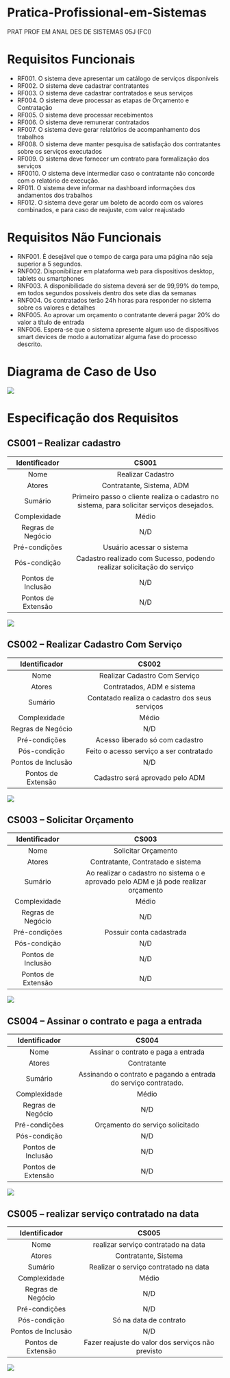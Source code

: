 # Pratica-Profissional-em-Sistemas
PRAT PROF EM ANAL DES DE SISTEMAS 05J (FCI)

# Requisitos Funcionais

- RF001. O sistema deve apresentar um catálogo de serviços disponíveis
- RF002. O sistema deve cadastrar contratantes
- RF003. O sistema deve cadastrar contratados e seus serviços
- RF004. O sistema deve  processar as etapas de Orçamento e Contratação
- RF005. O sistema deve processar recebimentos
- RF006. O sistema deve remunerar contratados
- RF007. O sistema deve gerar relatórios de acompanhamento dos trabalhos
- RF008. O sistema deve manter pesquisa de satisfação dos contratantes sobre os serviços executados
- RF009. O sistema deve fornecer um contrato para formalização dos serviços
- RF0010. O sistema deve intermediar caso o contratante não concorde com o relatório de execução.
- RF011. O sistema deve informar na dashboard informações dos andamentos dos trabalhos
- RF012. O sistema deve gerar um boleto de acordo com os valores combinados, e para caso de reajuste, com valor reajustado


# Requisitos Não Funcionais

- RNF001. É desejável que o tempo de carga para uma página não seja superior a 5 segundos. 
- RNF002.  Disponibilizar em plataforma web para dispositivos desktop, tablets ou smartphones
- RNF003. A disponibilidade do sistema deverá ser de 99,99% do tempo, em todos segundos possíveis dentro dos sete dias da semanas
- RNF004. Os contratados terão 24h horas para responder no sistema sobre os valores e detalhes
- RNF005. Ao aprovar um orçamento o contratante deverá pagar 20% do valor a título de entrada
- RNF006. Espera-se que o sistema apresente algum uso de dispositivos smart devices de modo a automatizar alguma fase do processo descrito.

# Diagrama de Caso de Uso

![](https://github.com/leotseng159/Pratica-Profissional-em-Sistemas/blob/master/Diagramas/DIAGRAMA_CASOS_DE_USO.jpg)

# Especificação dos Requisitos

## CS001 – Realizar cadastro

|   Identificador   |  CS001  |
|  :---:      |     :---:      |    
| Nome  | Realizar Cadastro     | 
| Atores     | Contratante, Sistema, ADM    | 
| Sumário     | Primeiro passo o cliente realiza o cadastro no sistema, para solicitar serviços desejados.    | 
| Complexidade     | Médio    | 
| Regras de Negócio     | N/D    | 
| Pré-condições     | Usuário acessar o sistema    | 
| Pós-condição     | Cadastro realizado com Sucesso, podendo realizar solicitação do serviço     | 
| Pontos de Inclusão     | N/D    | 
| Pontos de Extensão     | N/D    | 

![](https://github.com/leotseng159/Pratica-Profissional-em-Sistemas/blob/master/Especificação%20dos%20Requisitos/Esp-CS001.png)
<br>

## CS002 – Realizar Cadastro Com Serviço

|   Identificador   |  CS002  |
|  :---:      |     :---:      |    
| Nome  | Realizar Cadastro Com Serviço     | 
| Atores     | Contratados, ADM e sistema   | 
| Sumário     | Contatado realiza o cadastro dos seus serviços   | 
| Complexidade     | Médio    | 
| Regras de Negócio     | N/D    | 
| Pré-condições     | Acesso liberado só com cadastro   | 
| Pós-condição     | Feito o acesso serviço a ser contratado     | 
| Pontos de Inclusão     | N/D    | 
| Pontos de Extensão     | Cadastro será aprovado pelo ADM    | 

![](https://github.com/leotseng159/Pratica-Profissional-em-Sistemas/blob/master/Especificação%20dos%20Requisitos/Esp-CS002.png)
<br>

## CS003 – Solicitar Orçamento 

|   Identificador   |  CS003  |
|  :---:      |     :---:      |    
| Nome  | Solicitar Orçamento    | 
| Atores     | Contratante, Contratado e sistema   | 
| Sumário     | Ao realizar o cadastro no sistema o e aprovado pelo ADM e já pode realizar orçamento   | 
| Complexidade     | Médio    | 
| Regras de Negócio     | N/D    | 
| Pré-condições     | Possuir conta cadastrada  | 
| Pós-condição     | N/D   | 
| Pontos de Inclusão     | N/D    | 
| Pontos de Extensão     | N/D   | 

![](https://github.com/leotseng159/Pratica-Profissional-em-Sistemas/blob/master/Especificação%20dos%20Requisitos/Esp-CS002.png)
<br>

## CS004 – Assinar o contrato e paga a entrada

|   Identificador   |  CS004  |
|  :---:      |     :---:      |    
| Nome  | Assinar o contrato e paga a entrada    | 
| Atores     | Contratante | 
| Sumário     | Assinando o contrato e pagando a entrada do serviço contratado.  | 
| Complexidade     | Médio    | 
| Regras de Negócio     | N/D    | 
| Pré-condições     | Orçamento do serviço solicitado  | 
| Pós-condição     | N/D   | 
| Pontos de Inclusão     | N/D    | 
| Pontos de Extensão     | N/D   | 

![](https://github.com/leotseng159/Pratica-Profissional-em-Sistemas/blob/master/Especificação%20dos%20Requisitos/Esp-CS002.png)
<br>

## CS005 – realizar serviço contratado na data

|   Identificador   |  CS005  |
|  :---:      |     :---:      |    
| Nome  | realizar serviço contratado na data   | 
| Atores     | Contratante, Sistema | 
| Sumário     |Realizar o serviço contratado na data   | 
| Complexidade     | Médio    | 
| Regras de Negócio     | N/D    | 
| Pré-condições     | N/D    | 
| Pós-condição     | Só na data de contrato    | 
| Pontos de Inclusão     | N/D    | 
| Pontos de Extensão     |Fazer reajuste do valor dos serviços não previsto  | 

![](https://github.com/leotseng159/Pratica-Profissional-em-Sistemas/blob/master/Especificação%20dos%20Requisitos/Esp-CS002.png)
<br>









